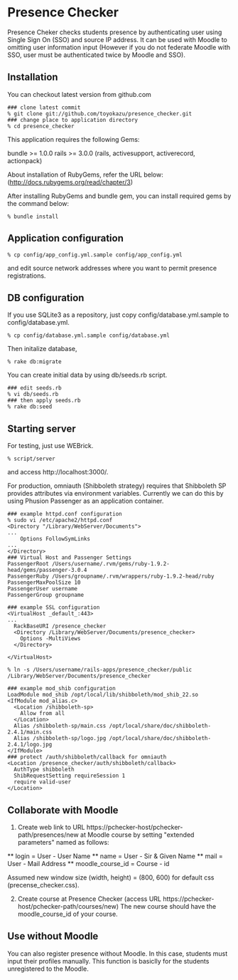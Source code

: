 # Presence Checker

Presence Cheker checks students presence by authenticating user using Single Sign On (SSO) and source IP address. It can be used with Moodle to omitting user information input (However if you do not federate Moodle with SSO, user must be authenticated twice by Moodle and SSO).


## Installation

You can checkout latest version from github.com

    ### clone latest commit
    % git clone git://github.com/toyokazu/presence_checker.git
    ### change place to application directory
    % cd presence_checker

This application requires the following Gems:

bundle >= 1.0.0
rails >= 3.0.0 (rails, activesupport, activerecord, actionpack)

About installation of RubyGems, refer the URL below:
(http://docs.rubygems.org/read/chapter/3)

After installing RubyGems and bundle gem, you can install required gems by the command below:

    % bundle install

## Application configuration

    % cp config/app_config.yml.sample config/app_config.yml

and edit source network addresses where you want to permit presence registrations.

## DB configuration

If you use SQLite3 as a repository, just copy config/database.yml.sample to config/database.yml.

    % cp config/database.yml.sample config/database.yml

Then initalize database,

    % rake db:migrate

You can create initial data by using db/seeds.rb script.

    ### edit seeds.rb
    % vi db/seeds.rb
    ### then apply seeds.rb
    % rake db:seed


## Starting server

For testing, just use WEBrick.

    % script/server

and access http://localhost:3000/.

For production, omniauth (Shibboleth strategy) requires that Shibboleth SP provides attributes via environment variables. Currently we can do this by using Phusion Passenger as an application container.

    ### example httpd.conf configuration
    % sudo vi /etc/apache2/httpd.conf
    <Directory "/Library/WebServer/Documents">
    ...
        Options FollowSymLinks
    ...
    </Directory>
    ### Virtual Host and Passenger Settings
    PassengerRoot /Users/username/.rvm/gems/ruby-1.9.2-head/gems/passenger-3.0.4
    PassengerRuby /Users/groupname/.rvm/wrappers/ruby-1.9.2-head/ruby
    PassengerMaxPoolSize 10
    PassengerUser username
    PassengerGroup groupname
    
    ### example SSL configuration
    <VirtualHost _default_:443>
    ...
      RackBaseURI /presence_checker
      <Directory /Library/WebServer/Documents/presence_checker>
        Options -MultiViews
      </Directory>
    
    </VirtualHost>
    
    % ln -s /Users/username/rails-apps/presence_checker/public /Library/WebServer/Documents/presence_checker
    
    ### example mod_shib configuration
    LoadModule mod_shib /opt/local/lib/shibboleth/mod_shib_22.so
    <IfModule mod_alias.c>
      <Location /shibboleth-sp>
        Allow from all
      </Location>
      Alias /shibboleth-sp/main.css /opt/local/share/doc/shibboleth-2.4.1/main.css
      Alias /shibboleth-sp/logo.jpg /opt/local/share/doc/shibboleth-2.4.1/logo.jpg
    </IfModule>
    ### protect /auth/shibboleth/callback for omniauth
    <Location /presence_checker/auth/shibboleth/callback>
      AuthType shibboleth
      ShibRequestSetting requireSession 1
      require valid-user
    </Location>


## Collaborate with Moodle

1.  Create web link to URL https://pchecker-host/pchecker-path/presences/new
at Moodle course by setting "extended parameters" named as follows:

 ** login = User - User Name
 ** name = User - Sir & Given Name
 ** mail = User - Mail Address
 ** moodle_course_id = Course - id

  Assumed new window size (width, height) = (800, 600) for default css (precense_checker.css).

2.  Create course at Presence Checker
(access URL https://pchecker-host/pchecker-path/courses/new)
The new course should have the moodle_course_id of your course.


## Use without Moodle

You can also register presence without Moodle.
In this case, students must input their profiles manually.
This function is basiclly for the students unregistered to the Moodle.

